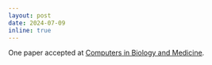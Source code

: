 ```yaml
---
layout: post
date: 2024-07-09
inline: true
---
```


One paper accepted at [Computers in Biology and Medicine](https://www.sciencedirect.com/journal/computers-in-biology-and-medicine).

